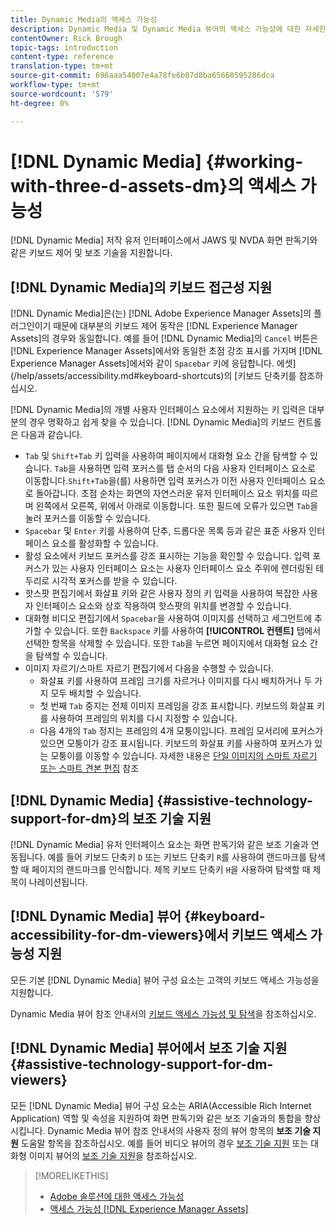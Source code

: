 ```yaml
---
title: Dynamic Media의 액세스 가능성
description: Dynamic Media 및 Dynamic Media 뷰어의 액세스 가능성에 대한 자세한 내용
contentOwner: Rick Brough
topic-tags: introduction
content-type: reference
translation-type: tm+mt
source-git-commit: 696aaa54007e4a78fe6b07d8ba65660595286dca
workflow-type: tm+mt
source-wordcount: '579'
ht-degree: 0%

---
```



# [!DNL Dynamic Media] {#working-with-three-d-assets-dm}의 액세스 가능성

[!DNL Dynamic Media] 저작 유저 인터페이스에서 JAWS 및 NVDA 화면 판독기와 같은 키보드 제어 및 보조 기술을 지원합니다.

## [!DNL Dynamic Media]의 키보드 접근성 지원

[!DNL Dynamic Media]은(는) [!DNL Adobe Experience Manager Assets]의 플러그인이기 때문에 대부분의 키보드 제어 동작은 [!DNL Experience Manager Assets]의 경우와 동일합니다. 예를 들어 [!DNL Dynamic Media]의 `Cancel` 버튼은 [!DNL Experience Manager Assets]에서와 동일한 초점 강조 표시를 가지며 [!DNL Experience Manager Assets]에서와 같이 `Spacebar` 키에 응답합니다. 에셋](/help/assets/accessibility.md#keyboard-shortcuts)의 [키보드 단축키를 참조하십시오.

[!DNL Dynamic Media]의 개별 사용자 인터페이스 요소에서 지원하는 키 입력은 대부분의 경우 명확하고 쉽게 찾을 수 있습니다. [!DNL Dynamic Media]의 키보드 컨트롤은 다음과 같습니다.

* `Tab` 및 `Shift+Tab` 키 입력을 사용하여 페이지에서 대화형 요소 간을 탐색할 수 있습니다.
`Tab`을 사용하면 입력 포커스를 탭 순서의 다음 사용자 인터페이스 요소로 이동합니다.`Shift+Tab`을(를) 사용하면 입력 포커스가 이전 사용자 인터페이스 요소로 돌아갑니다.
초점 순차는 화면의 자연스러운 유저 인터페이스 요소 위치를 따르며 왼쪽에서 오른쪽, 위에서 아래로 이동합니다. 또한 필드에 오류가 있으면 `Tab`을 눌러 포커스를 이동할 수 있습니다.
* `Spacebar` 및 `Enter` 키를 사용하여 단추, 드롭다운 목록 등과 같은 표준 사용자 인터페이스 요소를 활성화할 수 있습니다.
* 활성 요소에서 키보드 포커스를 강조 표시하는 기능을 확인할 수 있습니다. 입력 포커스가 있는 사용자 인터페이스 요소는 사용자 인터페이스 요소 주위에 렌더링된 테두리로 시각적 포커스를 받을 수 있습니다.
* 핫스팟 편집기에서 화살표 키와 같은 사용자 정의 키 입력을 사용하여 복잡한 사용자 인터페이스 요소와 상호 작용하여 핫스팟의 위치를 변경할 수 있습니다.
* 대화형 비디오 편집기에서 `Spacebar`을 사용하여 이미지를 선택하고 세그먼트에 추가할 수 있습니다. 또한 `Backspace` 키를 사용하여 **[!UICONTROL 컨텐트]** 탭에서 선택한 항목을 삭제할 수 있습니다. 또한 `Tab`을 누르면 페이지에서 대화형 요소 간을 탐색할 수 있습니다.
* 이미지 자르기/스마트 자르기 편집기에서 다음을 수행할 수 있습니다.
   * 화살표 키를 사용하여 프레임 크기를 자르거나 이미지를 다시 배치하거나 두 가지 모두 배치할 수 있습니다.
   * 첫 번째 `Tab` 중지는 전체 이미지 프레임을 강조 표시합니다. 키보드의 화살표 키를 사용하여 프레임의 위치를 다시 지정할 수 있습니다.
   * 다음 4개의 `Tab` 정지는 프레임의 4개 모퉁이입니다. 프레임 모서리에 포커스가 있으면 모퉁이가 강조 표시됩니다. 키보드의 화살표 키를 사용하여 포커스가 있는 모퉁이를 이동할 수 있습니다.
자세한 내용은 [단일 이미지의 스마트 자르기 또는 스마트 견본 편집](/help/assets/image-profiles.md#editing-the-smart-crop-or-smart-swatch-of-a-single-image) 참조

<!-- Keyboarding is the same because Dynamic Media is using the same UI library (Coral 3 (AEM 6.5) or Coral Spectrum (in Skyline)) as entire AEM Assets.  -->

<!-- In the Hotspot editor, Dynamic Media lets you use arrow keys to control the position of a hot spot. See [Carousel Banners](/help/assets/dynamic-media/carousel-banners.md##adding-hotspots-or-image-maps-to-an-image-banner) or [Interactive Images](/help/assets/dynamic-media/interactive-images.md#adding-hotspots-to-an-image-banner)  -->

<!-- I think we should definitely mention this in the DM-specific area of documentation for keyboard support. -->

<!-- I would not get into much of details of specific keyboard support logic of these editors. One of the reasons - chances are that accessibility support will receive Phase2-like attention, with more holistic approach. -->

## [!DNL Dynamic Media] {#assistive-technology-support-for-dm}의 보조 기술 지원

[!DNL Dynamic Media] 유저 인터페이스 요소는 화면 판독기와 같은 보조 기술과 연동됩니다. 예를 들어 키보드 단축키 `D` 또는 키보드 단축키 `R`를 사용하여 랜드마크를 탐색할 때 페이지의 랜드마크를 인식합니다. 제목 키보드 단축키 `H`을 사용하여 탐색할 때 제목이 나레이션됩니다.

## [!DNL Dynamic Media] 뷰어 {#keyboard-accessibility-for-dm-viewers}에서 키보드 액세스 가능성 지원

모든 기본 [!DNL Dynamic Media] 뷰어 구성 요소는 고객의 키보드 액세스 가능성을 지원합니다.

Dynamic Media 뷰어 참조 안내서의 [키보드 액세스 가능성 및 탐색](https://docs.adobe.com/content/help/en/dynamic-media-developer-resources/library/c-keyboard-accessibility.html)을 참조하십시오.

## [!DNL Dynamic Media] 뷰어에서 보조 기술 지원 {#assistive-technology-support-for-dm-viewers}

모든 [!DNL Dynamic Media] 뷰어 구성 요소는 ARIA(Accessible Rich Internet Application) 역할 및 속성을 지원하여 화면 판독기와 같은 보조 기술과의 통합을 향상시킵니다.
Dynamic Media 뷰어 참조 안내서의 사용자 정의 뷰어 항목의 **보조 기술 지원** 도움말 항목을 참조하십시오. 예를 들어 비디오 뷰어의 경우 [보조 기술 지원](https://experienceleague.adobe.com/docs/dynamic-media-developer-resources/library/viewers-aem-assets-dmc/video/r-html5-video-viewer-20-assistive.html) 또는 대화형 이미지 뷰어의 [보조 기술 지원](https://experienceleague.adobe.com/docs/dynamic-media-developer-resources/library/viewers-for-aem-assets-only/interactive-images/c-html5-aem-interactive-image-assistive.html#viewers-for-aem-assets-only)을 참조하십시오.

>[!MORELIKETHIS]
>
>* [Adobe 솔루션에 대한 액세스 가능성](https://www.adobe.com/accessibility.html)
>* [액세스 가능성 [!DNL Experience Manager Assets]](/help/assets/accessibility.md)

